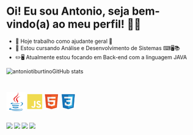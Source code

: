 
# Oi! Eu sou Antonio, seja bem-vindo(a) ao meu perfil! 👋🤓

- 🔭 Hoje trabalho como ajudante geral 👷
- 🌱 Estou cursando Análise e Desenvolvimento de Sistemas ⌨🖥️📚
- ✏️🖥️ Atualmente estou focando em Back-end com a  linguagem JAVA 

![antoniotiburtinoGitHub stats](https://github-readme-stats.vercel.app/api?username=antoniotiburtino&show_icons=true&theme=transparent)
##

  
<div style="display: inline_block"><br>
    <img align="center" alt="toni-java" height="50" width="50" src="https://raw.githubusercontent.com/devicons/devicon/master/icons/java/java-original.svg">
    <img align="center" alt="toni-js" height="40" width="40" src="https://raw.githubusercontent.com/devicons/devicon/master/icons/javascript/javascript-plain.svg">
    <img align="center" alt="toni-HTML" height="40" width="40" src="https://raw.githubusercontent.com/devicons/devicon/master/icons/html5/html5-original.svg">
    <img align="center" alt="toni-CSS" height="40" width="40" src="https://raw.githubusercontent.com/devicons/devicon/master/icons/css3/css3-original.svg">
    
    
 </div>

  ##

  <div> 
  <a href="https://www.linkedin.com/in/antonio-marcos-marcon-tiburtino-3a23591a0/" target="_blank"><img src="https://img.shields.io/badge/-LinkedIn-%230077B5?style=for-the-badge&logo=linkedin&logoColor=white" target="_blank"></a>
  <a href="https://www.youtube.com/channel/UCbbg7T3Ml3xDkCWlbTBEXHA" target="_blank"><img src="https://img.shields.io/badge/YouTube-FF0000?style=for-the-badge&logo=youtube&logoColor=white" target="_blank"></a>
  <a href="https://www.instagram.com/antonio_tiburtino93/" target="_blank"><img src="https://img.shields.io/badge/-Instagram-%23E4405F?style=for-the-badge&logo=instagram&logoColor=white" target="_blank"></a>
 	<a href="https://www.twitch.tv/antoniotiburtino" target="_blank"><img src="https://img.shields.io/badge/Twitch-9146FF?style=for-the-badge&logo=twitch&logoColor=white" target="_blank"></a>                            </a>




##

